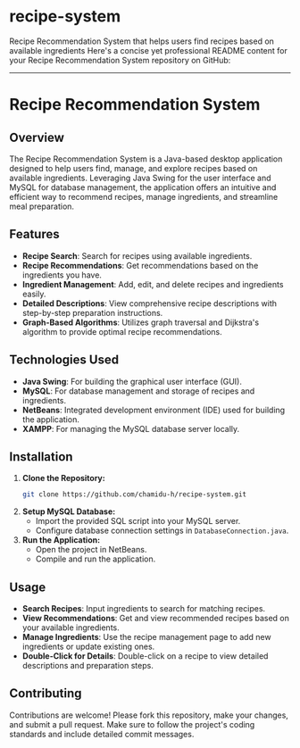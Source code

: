 # recipe-system
Recipe Recommendation System that helps users find recipes based on available ingredients
Here's a concise yet professional README content for your Recipe Recommendation System repository on GitHub:

---

# Recipe Recommendation System

## Overview
The Recipe Recommendation System is a Java-based desktop application designed to help users find, manage, and explore recipes based on available ingredients. Leveraging Java Swing for the user interface and MySQL for database management, the application offers an intuitive and efficient way to recommend recipes, manage ingredients, and streamline meal preparation.

## Features
- **Recipe Search**: Search for recipes using available ingredients.
- **Recipe Recommendations**: Get recommendations based on the ingredients you have.
- **Ingredient Management**: Add, edit, and delete recipes and ingredients easily.
- **Detailed Descriptions**: View comprehensive recipe descriptions with step-by-step preparation instructions.
- **Graph-Based Algorithms**: Utilizes graph traversal and Dijkstra's algorithm to provide optimal recipe recommendations.

## Technologies Used
- **Java Swing**: For building the graphical user interface (GUI).
- **MySQL**: For database management and storage of recipes and ingredients.
- **NetBeans**: Integrated development environment (IDE) used for building the application.
- **XAMPP**: For managing the MySQL database server locally.

## Installation
1. **Clone the Repository:**
   ```bash
   git clone https://github.com/chamidu-h/recipe-system.git
   ```
2. **Setup MySQL Database:**
   - Import the provided SQL script into your MySQL server.
   - Configure database connection settings in `DatabaseConnection.java`.
3. **Run the Application:**
   - Open the project in NetBeans.
   - Compile and run the application.

## Usage
- **Search Recipes**: Input ingredients to search for matching recipes.
- **View Recommendations**: Get and view recommended recipes based on your available ingredients.
- **Manage Ingredients**: Use the recipe management page to add new ingredients or update existing ones.
- **Double-Click for Details**: Double-click on a recipe to view detailed descriptions and preparation steps.

## Contributing
Contributions are welcome! Please fork this repository, make your changes, and submit a pull request. Make sure to follow the project's coding standards and include detailed commit messages.
